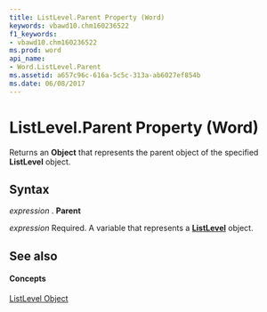 ```yaml
---
title: ListLevel.Parent Property (Word)
keywords: vbawd10.chm160236522
f1_keywords:
- vbawd10.chm160236522
ms.prod: word
api_name:
- Word.ListLevel.Parent
ms.assetid: a657c96c-616a-5c5c-313a-ab6027ef854b
ms.date: 06/08/2017
---
```



# ListLevel.Parent Property (Word)

Returns an  **Object** that represents the parent object of the specified **ListLevel** object.


## Syntax

 _expression_ . **Parent**

 _expression_ Required. A variable that represents a **[ListLevel](Word.ListLevel.md)** object.


## See also


#### Concepts


[ListLevel Object](Word.ListLevel.md)

